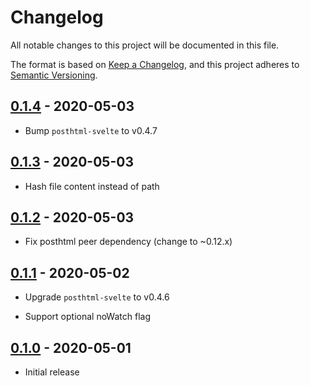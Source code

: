 # Changelog

All notable changes to this project will be documented in this file.

The format is based on [Keep a Changelog](https://keepachangelog.com/en/1.0.0/),
and this project adheres to [Semantic Versioning](https://semver.org/spec/v2.0.0.html).

## [0.1.4](https://github.com/metonym/nouveau/releases/tag/0.1.4) - 2020-05-03

- Bump `posthtml-svelte` to v0.4.7

## [0.1.3](https://github.com/metonym/nouveau/releases/tag/0.1.3) - 2020-05-03

- Hash file content instead of path

## [0.1.2](https://github.com/metonym/nouveau/releases/tag/0.1.2) - 2020-05-03

- Fix posthtml peer dependency (change to ~0.12.x)

## [0.1.1](https://github.com/metonym/nouveau/releases/tag/0.1.1) - 2020-05-02

- Upgrade `posthtml-svelte` to v0.4.6

- Support optional noWatch flag

## [0.1.0](https://github.com/metonym/nouveau/releases/tag/0.1.0) - 2020-05-01

- Initial release
